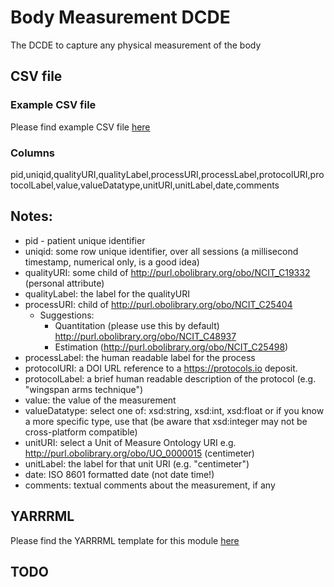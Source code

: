 # Body Measurement DCDE

The DCDE to capture any physical measurement of the body

## CSV file 

### Example CSV file
Please find example CSV file [here](../exemplar_csv/body_measurement.csv)

### Columns

 pid,uniqid,qualityURI,qualityLabel,processURI,processLabel,protocolURI,protocolLabel,value,valueDatatype,unitURI,unitLabel,date,comments


## Notes:
  * pid - patient unique identifier
  * uniqid:  some row unique identifier, over all sessions (a millisecond timestamp, numerical only, is a good idea)
  * qualityURI: some child of http://purl.obolibrary.org/obo/NCIT_C19332  (personal attribute)
  * qualityLabel:  the label for the qualityURI
  * processURI:  child of http://purl.obolibrary.org/obo/NCIT_C25404
    * Suggestions:
      * Quantitation (please use this by default) http://purl.obolibrary.org/obo/NCIT_C48937
      * Estimation (http://purl.obolibrary.org/obo/NCIT_C25498)
  * processLabel:  the human readable label for the process
  * protocolURI: a DOI URL reference to a https://protocols.io deposit.
  * protocolLabel: a brief human readable description of the protocol (e.g. "wingspan arms technique")
  * value:  the value of the measurement
  * valueDatatype: select one of:  xsd:string, xsd:int, xsd:float  or if you know a more specific type, use that (be aware that xsd:integer may not be cross-platform compatible)
  * unitURI: select a Unit of Measure Ontology URI e.g. http://purl.obolibrary.org/obo/UO_0000015 (centimeter)
  * unitLabel:  the label for that unit URI (e.g. "centimeter")
  * date:  ISO 8601 formatted date  (not date time!)
  * comments:  textual comments about the measurement, if any

## YARRRML

Please find the YARRRML template for this module [here](../templates/body_measurement_yarrrml_template.yaml)
  
##  TODO

